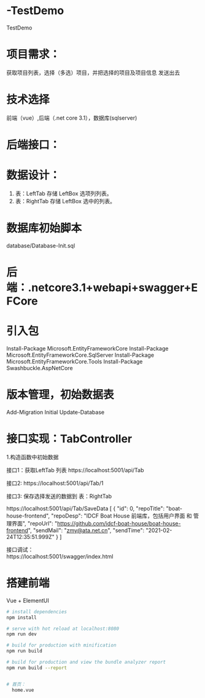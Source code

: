 # -TestDemo
 TestDemo
# 项目需求：
  获取项目列表，选择（多选）项目，并把选择的项目及项目信息 发送出去
# 技术选择
  前端（vue）,后端（.net core 3.1），数据库(sqlserver)


# 后端接口：

# 数据设计：
  1. 表：LeftTab  存储 LeftBox 选项列列表。
  2. 表：RightTab 存储 LeftBox 选中的列表。
# 数据库初始脚本
  
  database/Database-Init.sql

# 后端：.netcore3.1+webapi+swagger+EFCore

# 引入包

Install-Package Microsoft.EntityFrameworkCore
Install-Package Microsoft.EntityFrameworkCore.SqlServer
Install-Package Microsoft.EntityFrameworkCore.Tools
Install-Package Swashbuckle.AspNetCore

# 版本管理，初始数据表
Add-Migration Initial
Update-Database

# 接口实现：TabController

  1.构造函数中初始数据

  接口1：获取LeftTab 列表  https://localhost:5001/api/Tab    

  接口2:  https://localhost:5001/api/Tab/1

  接口3:  保存选择发送的数据到 表：RightTab
  
  https://localhost:5001/api/Tab/SaveData
  [
    {
      "id": 0,
      "repoTitle": "boat-house-frontend",
      "repoDesp": "IDCF Boat House 前端库，包括用户界面 和 管理界面",
      "repoUrl": "https://github.com/idcf-boat-house/boat-house-frontend",
      "sendMail": "zmy@ata.net.cn",
      "sendTime": "2021-02-24T12:35:51.999Z"
    }
  ]

接口调试：  
https://localhost:5001/swagger/index.html

# 搭建前端

Vue + ElementUI


``` bash
# install dependencies
npm install

# serve with hot reload at localhost:8080
npm run dev

# build for production with minification
npm run build

# build for production and view the bundle analyzer report
npm run build --report


# 首页：
  home.vue